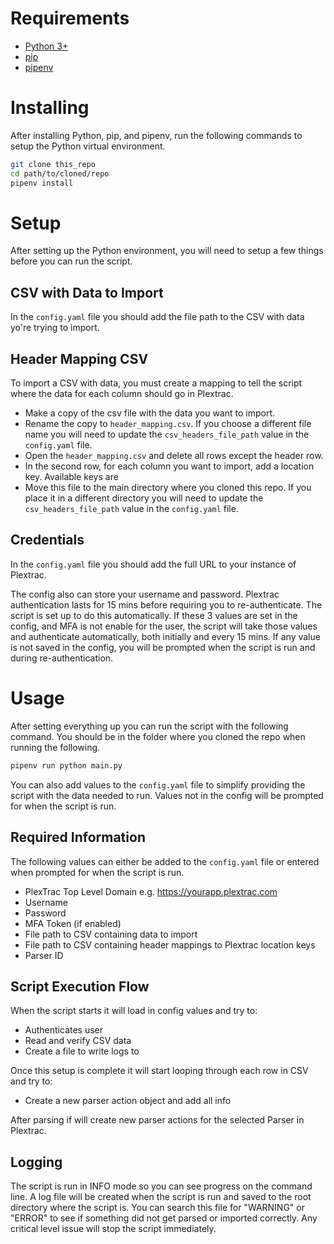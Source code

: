 # Requirements
- [Python 3+](https://www.python.org/downloads/)
- [pip](https://pip.pypa.io/en/stable/installation/)
- [pipenv](https://pipenv.pypa.io/en/latest/install/)

# Installing
After installing Python, pip, and pipenv, run the following commands to setup the Python virtual environment.
```bash
git clone this_repo
cd path/to/cloned/repo
pipenv install
```

# Setup
After setting up the Python environment, you will need to setup a few things before you can run the script.

## CSV with Data to Import
In the `config.yaml` file you should add the file path to the CSV with data yo're trying to import.

## Header Mapping CSV
To import a CSV with data, you must create a mapping to tell the script where the data for each column should go in Plextrac.
- Make a copy of the csv file with the data you want to import.
- Rename the copy to `header_mapping.csv`. If you choose a different file name you will need to update the `csv_headers_file_path` value in the `config.yaml` file.
- Open the `header_mapping.csv` and delete all rows except the header row.
- In the second row, for each column you want to import, add a location key. Available keys are 
- Move this file to the main directory where you cloned this repo. If you place it in a different directory you will need to update the `csv_headers_file_path` value in the `config.yaml` file.

## Credentials
In the `config.yaml` file you should add the full URL to your instance of Plextrac.

The config also can store your username and password. Plextrac authentication lasts for 15 mins before requiring you to re-authenticate. The script is set up to do this automatically. If these 3 values are set in the config, and MFA is not enable for the user, the script will take those values and authenticate automatically, both initially and every 15 mins. If any value is not saved in the config, you will be prompted when the script is run and during re-authentication.

# Usage
After setting everything up you can run the script with the following command. You should be in the folder where you cloned the repo when running the following.
```bash
pipenv run python main.py
```
You can also add values to the `config.yaml` file to simplify providing the script with the data needed to run. Values not in the config will be prompted for when the script is run.

## Required Information
The following values can either be added to the `config.yaml` file or entered when prompted for when the script is run.
- PlexTrac Top Level Domain e.g. https://yourapp.plextrac.com
- Username
- Password
- MFA Token (if enabled)
- File path to CSV containing data to import
- File path to CSV containing header mappings to Plextrac location keys
- Parser ID

## Script Execution Flow
When the script starts it will load in config values and try to:
- Authenticates user
- Read and verify CSV data
- Create a file to write logs to

Once this setup is complete it will start looping through each row in CSV and try to:
- Create a new parser action object and add all info

After parsing if will create new parser actions for the selected Parser in Plextrac.

## Logging
The script is run in INFO mode so you can see progress on the command line. A log file will be created when the script is run and saved to the root directory where the script is. You can search this file for "WARNING" or "ERROR" to see if something did not get parsed or imported correctly. Any critical level issue will stop the script immediately.
